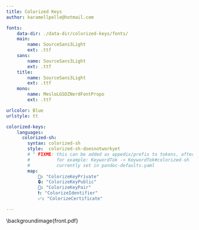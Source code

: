```yaml
---
title: Colorized Keys
author: karamellpelle@hotmail.com

fonts:
    data-dir: ./data-dir/colorized-keys/fonts/
    main:
        name: SourceSans3Light
        ext: .ttf
    sans: 
        name: SourceSans3Light
        ext: .ttf
    title:
        name: SourceSans3Light
        ext: .ttf
    mono:
        name: MesloLGSDZNerdFontPropo
        ext: .ttf

urlcolor: Blue
urlstyle: tt

colorized-keys:
    languages:
      colorized-sh:
        syntax: colorized-sh
        style:  colorized-sh-doesnotworkyet
        # ^ FIXME: this can be added as appedix/prefix to tokens, after creating macros using styleToLaTeX/HTML.
        #          for example: KeywordTok -> KeywordTok#colorized-sh
        #          currently set in pandoc-defaults.yaml
        map:
            🔑: "ColorizeKeyPrivate"
            🔒: "ColorizeKeyPublic"
            🔐: "ColorizeKeyPair"
            ❗: "ColorizeIdentifier"
            ✅: "ColorizeCertificate"

---
```


\backgroundimage{front.pdf}

